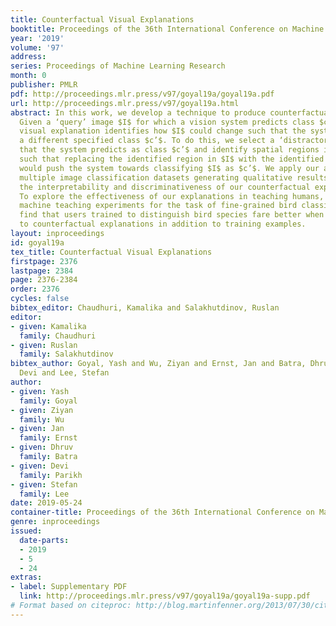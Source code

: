 ```yaml
---
title: Counterfactual Visual Explanations
booktitle: Proceedings of the 36th International Conference on Machine Learning
year: '2019'
volume: '97'
address: 
series: Proceedings of Machine Learning Research
month: 0
publisher: PMLR
pdf: http://proceedings.mlr.press/v97/goyal19a/goyal19a.pdf
url: http://proceedings.mlr.press/v97/goyal19a.html
abstract: In this work, we develop a technique to produce counterfactual visual explanations.
  Given a ‘query’ image $I$ for which a vision system predicts class $c$, a counterfactual
  visual explanation identifies how $I$ could change such that the system would output
  a different specified class $c’$. To do this, we select a ‘distractor’ image $I’$
  that the system predicts as class $c’$ and identify spatial regions in $I$ and $I’$
  such that replacing the identified region in $I$ with the identified region in $I’$
  would push the system towards classifying $I$ as $c’$. We apply our approach to
  multiple image classification datasets generating qualitative results showcasing
  the interpretability and discriminativeness of our counterfactual explanations.
  To explore the effectiveness of our explanations in teaching humans, we present
  machine teaching experiments for the task of fine-grained bird classification. We
  find that users trained to distinguish bird species fare better when given access
  to counterfactual explanations in addition to training examples.
layout: inproceedings
id: goyal19a
tex_title: Counterfactual Visual Explanations
firstpage: 2376
lastpage: 2384
page: 2376-2384
order: 2376
cycles: false
bibtex_editor: Chaudhuri, Kamalika and Salakhutdinov, Ruslan
editor:
- given: Kamalika
  family: Chaudhuri
- given: Ruslan
  family: Salakhutdinov
bibtex_author: Goyal, Yash and Wu, Ziyan and Ernst, Jan and Batra, Dhruv and Parikh,
  Devi and Lee, Stefan
author:
- given: Yash
  family: Goyal
- given: Ziyan
  family: Wu
- given: Jan
  family: Ernst
- given: Dhruv
  family: Batra
- given: Devi
  family: Parikh
- given: Stefan
  family: Lee
date: 2019-05-24
container-title: Proceedings of the 36th International Conference on Machine Learning
genre: inproceedings
issued:
  date-parts:
  - 2019
  - 5
  - 24
extras:
- label: Supplementary PDF
  link: http://proceedings.mlr.press/v97/goyal19a/goyal19a-supp.pdf
# Format based on citeproc: http://blog.martinfenner.org/2013/07/30/citeproc-yaml-for-bibliographies/
---
```


